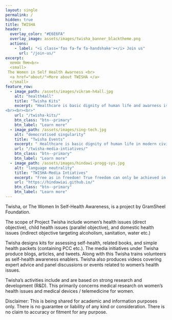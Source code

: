 ```yaml
---
layout: single
permalink: /
hidden: true
title: TWISHA
header:
  overlay_color: "#E6E6FA"
  overlay_image: assets/images/twisha_banner_blacktheme.png
  actions:
    - label: "<i class='fas fa-fw fa-handshake'></i> Join us"
      url: "/join-us/"
excerpt:
  स्वास्थेव त्विषा<br>
  <small>
 The Women in Self Health Awarness <br>
  <a href="about/">More about TWISHA </a>
  </small>
feature_row:
  - image_path: /assets/images/vikram-h4all.jpg
    alt: "health4all"
    title: "Twisha Kits"
    excerpt: "Healthcare is basic dignity of human life and awarness is the key to Health assessment and prevention of illnesses. This intiatives works towards developing awarness about women, child and community health issues and possible preventive measures along with some basic screening tools. TWISHA Kits include Self Assessing Kits, Health Kits Information Leaflets, guides and protocols.
<br><br><br>"
    url: "/twisha-kits/"
    btn_class: "btn--primary"
    btn_label: "Learn more"
  - image_path: /assets/images/sing-tech.jpg
    alt: "democratised singularity"
    title: "Twisha Events"
    excerpt: " Healthcare is basic dignity of human life in modern civilization and awarness is the key to selfcare and prevention of illness. This intiative is  designed to provide awarness about basic women, child and community health related issues & preventive measures along with some basic screening tool. TWISHA kits  include Self Health Assessing Kits / Health Information Leaflets/ Guides and protocols.<br><br><br>"
    url: "/twisha-media-intiatives/"
    btn_class: "btn--primary"
    btn_label: "Learn more"
  - image_path: /assets/images/hindawi-progg-sys.jpg
    alt: "language neutrality"
    title: "TWISHA-Media Intiatives"
    excerpt: "Free as in freedom! True freedom can only be achieved in the most creative states of mind. The mind is most creative when free to work with the mother tongue. TWISHA  together with Project Hindawi is ushering in lanaguage neutrality across technical domains."
    url: "https://hindawiai.github.io/"
    btn_class: "btn--primary"
    btn_label: "Learn more"      
---
```


Twisha, or The Women In Self-Health Awareness, is a project by GramSheel Foundation. 

The scope of Project Twisha include women’s health issues (direct objective), child health issues (parallel objective), and domestic health issues (indirect objective targeting alcoholism, sanitation, water etc.)

Twisha designs kits for assessing self-health, related books, and simple health packets (containing PCC etc.). The media initiatives under Twisha produce blogs, articles, and tweets. Along with this Twisha trains volunteers as self-health awareness enablers. Twisha also produces videos covering expert advice and panel discussions or events related to women’s health issues.

Twisha’s activities include and are based on strong research and development (R&D). This primarily concerns medical research on women’s health issues and medical devices / telemedicine for women.
 

Disclaimer: This is being shared for academic and information purposes only. There is no guarantee or liability of any kind or consideration. There is no claim to accuracy or fitment for any purpose.



